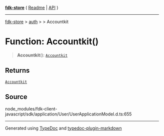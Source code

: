 [**fdk-store**](../../../README.md) ( [Readme](../../../README.md) \| [API](../../../API.md) )

---

[fdk-store](../../../API.md) > [auth](../../README.md) > [<internal>](../README.md) > Accountkit

# Function: Accountkit()

> **Accountkit**(): [`Accountkit`](../type-aliases/type-alias.Accountkit.md)

## Returns

[`Accountkit`](../type-aliases/type-alias.Accountkit.md)

## Source

node_modules/fdk-client-javascript/sdk/application/User/UserApplicationModel.d.ts:655

---

Generated using [TypeDoc](https://typedoc.org/) and [typedoc-plugin-markdown](https://www.npmjs.com/package/typedoc-plugin-markdown)
